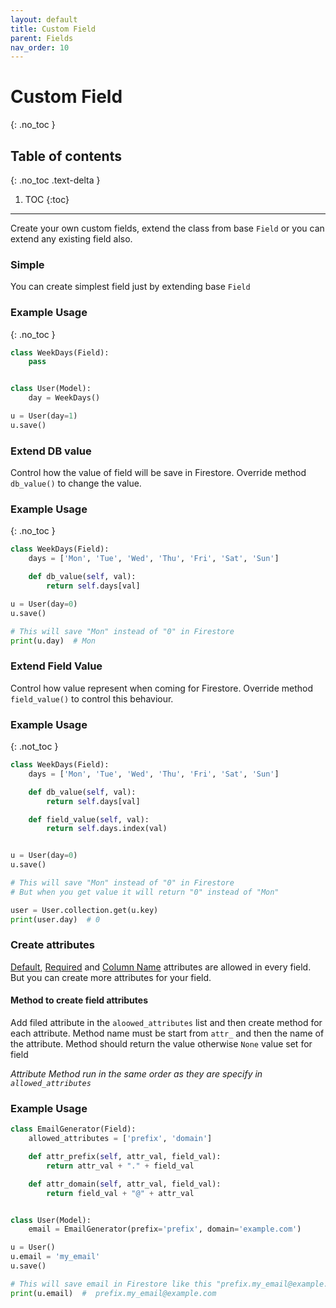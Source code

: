 ```yaml
---
layout: default
title: Custom Field
parent: Fields
nav_order: 10
---
```


# Custom Field
{: .no_toc }

## Table of contents
{: .no_toc .text-delta }

1. TOC
{:toc}

---

Create your own custom fields, extend the class from base `Field` or you can extend any existing field also.

### Simple
You can create simplest field just by extending base `Field`

### Example Usage
{: .no_toc }

```python
class WeekDays(Field):
    pass


class User(Model):
    day = WeekDays()

u = User(day=1)
u.save()
```

### Extend DB value
Control how the value of field will be save in Firestore. Override method `db_value()` to change the value.

### Example Usage
{: .no_toc }

```python
class WeekDays(Field):
    days = ['Mon', 'Tue', 'Wed', 'Thu', 'Fri', 'Sat', 'Sun']

    def db_value(self, val):
        return self.days[val]

u = User(day=0)
u.save()

# This will save "Mon" instead of "0" in Firestore
print(u.day)  # Mon
```

### Extend Field Value
Control how value represent when coming for Firestore. Override method `field_value()` to control this behaviour.

### Example Usage
{: .not_toc }

```python
class WeekDays(Field):
    days = ['Mon', 'Tue', 'Wed', 'Thu', 'Fri', 'Sat', 'Sun']

    def db_value(self, val):
        return self.days[val]

    def field_value(self, val):
        return self.days.index(val)


u = User(day=0)
u.save()

# This will save "Mon" instead of "0" in Firestore
# But when you get value it will return "0" instead of "Mon"

user = User.collection.get(u.key)
print(user.day)  # 0
```

### Create attributes
[Default](/fields/field/#default), [Required](/fields/field/#required) and [Column Name](/fields/field/#column-name) 
attributes are allowed in every field. But you can create more attributes for your field.

#### Method to create field attributes
Add filed attribute in the `aloowed_attributes` list and then create method for each attribute. Method name must 
be start from `attr_` and then the name of the attribute. Method should return the value otherwise `None` value
set for field

*Attribute Method run in the same order as they are specify in `allowed_attributes`*


### Example Usage

```python
class EmailGenerator(Field):
    allowed_attributes = ['prefix', 'domain']

    def attr_prefix(self, attr_val, field_val):
        return attr_val + "." + field_val

    def attr_domain(self, attr_val, field_val):
        return field_val + "@" + attr_val


class User(Model):
    email = EmailGenerator(prefix='prefix', domain='example.com')

u = User()
u.email = 'my_email'
u.save()

# This will save email in Firestore like this "prefix.my_email@example.com"
print(u.email)  #  prefix.my_email@example.com
```